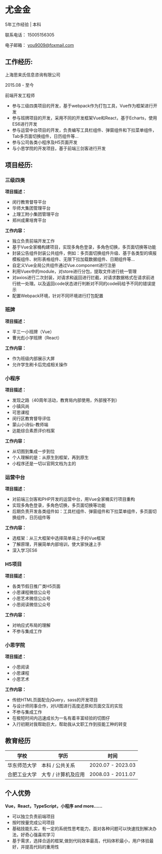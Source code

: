 # 尤金金

5年工作经验 | 本科

联系电话： 15005156305

电子邮箱： you9009@foxmail.com


## 工作经历:
上海思来氏信息咨询有限公司

2015.08 - 至今

前端开发工程师

- 参与三级四类项目的开发，基于webpack作为打包工具，Vue作为框架进行开发
- 参与班牌项目的开发，采用不同的开发框架Vue和React，基于Echarts，使用ES6进行开发
- 参与运营中台项目的开发，负责编写工具栏组件、弹窗组件和下拉菜单组件，Tab多页面切换组件，日历组件等…
- 参与公司各类小程序及H5页面开发
- 与小思学院的开发项目，基于前端三剑客进行开发


## 项目经历:

### 三级四类
**项目描述：**
- 闵行教育督导平台
- 华师大集团管理平台
- 上理工附小集团管理平台
- 郑州成果培育平台

**工作内容：**
- 独立负责前端开发工作
- 基于Vue全家桶构建项目，实现多角色登录，多角色切换，多页面切换等功能
- 封装公告组件封装公共组件，例如：多页面切换组件升级、基于各类型的填报模板组件、树形表格组件、无限下拉加载数据组件、日期组件等…
- 自定义Vue全局公共组件通过Vue.component进行注册
- 利用Vuex中的module，对store进行分包，提取文件进行统一管理
- 对axios进行二次封装，对请求和返回进行拦截，对请求数据格式在请求前进行统一处理。以及返回code状态进行判断对不同的code码给予不同的错误提示
- 配置Webpack环境，针对不同环境进行打包配置


### 班牌
**项目描述：**
- 平三一小班牌（Vue）
- 曹光彪小学班牌（React）

**工作内容：**
- 作为班级内部展示大屏
- 允许学生刷卡后完成相关操作


### 小程序
**项目描述：**
- 发现之路（40周年活动，教育局内部使用，外部搜不到）
- 小镇风尚
- 可思课程
- 闵行区教育督导评估
- 蒙山小诗仙-教师端
- 达能综合素质评价档案

**工作内容：**
- 从切图到集成一步到位
- 个人理解的是：从原生到框架，再到原生
- 小程序还是一切以官网文档为主的


### 运营中台
**项目描述：**
- 对前端三剑客和PHP开发的运营中台，用Vue全家桶实行项目重构
- 实现多角色登录，多角色切换，多页面切换等功能
- 后期负责开发各类组件如：工具栏组件、弹窗组件和下拉菜单组件，多页面切换组件，日历组件等

**工作内容：**
- 选框架：从三大框架中选择简单易上手的Vue框架
- 了解原理，开展简单内部培训，使大家快速上手
- 深入学习ES6


### H5项目
**项目描述：**
- 各类节假日推广类H5页面
- 小思课程微信公众号
- 小思艺术微信公众号
- 小思阅读微信公众号

**工作内容：**
- 对响应式布局的理解
- 不参与集成工作


### 小思学院
**项目描述：**
- 小思阅读
- 小思课程
- 小思艺术

**工作内容：**
- 传统HTML页面配合jQuery，sass的开发项目
- 与设计师同事合作，对UI图进行高度还原和页面交互的实现
- 不参与集成工作
- 在极短时间内迅速成长为一名有着丰富经验的切图仔
- 入行初期对我帮助巨大，帮助我从文职工作到技能工种的转变

## 教育经历
| 学校 | 学历 | 时间 |
| --- | --- | --- |
| 华东师范大学 | 本科 / 公共关系 | 2020.07 - 2023.03 |
| 合肥工业大学 | 大专 / 计算机及应用 | 2008.03 - 2011.07 |



## 个人优势
**Vue，React，TypeScript，小程序 and more……**
- 可以独立负责前端项目
- 按时按量完成公司项目
- 基础技能扎实，有一定的系统性思考能力，面对各种问题可以快速找到解决办法，好奇心强喜欢学习
- 基于需求，选择合适的框架,做到代码效率最高，代码体积最小，用户体验最好，并提高代码的重用性
